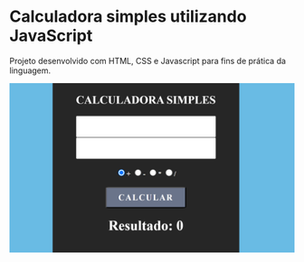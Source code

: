 # Calculadora simples utilizando JavaScript

Projeto desenvolvido com HTML, CSS e Javascript para fins de prática da linguagem.

<div align="left" style="border-radius: 20px;"><img src="print calculadora simples.png" height="300"></div>